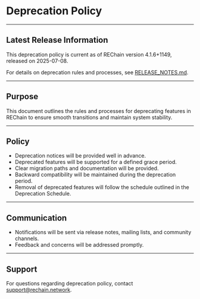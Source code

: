 # Deprecation Policy

---

## Latest Release Information

This deprecation policy is current as of REChain version 4.1.6+1149, released on 2025-07-08.

For details on deprecation rules and processes, see [RELEASE_NOTES.md](./RELEASE_NOTES.md).

---

## Purpose

This document outlines the rules and processes for deprecating features in REChain to ensure smooth transitions and maintain system stability.

---

## Policy

- Deprecation notices will be provided well in advance.
- Deprecated features will be supported for a defined grace period.
- Clear migration paths and documentation will be provided.
- Backward compatibility will be maintained during the deprecation period.
- Removal of deprecated features will follow the schedule outlined in the Deprecation Schedule.

---

## Communication

- Notifications will be sent via release notes, mailing lists, and community channels.
- Feedback and concerns will be addressed promptly.

---

## Support

For questions regarding deprecation policy, contact support@rechain.network.
